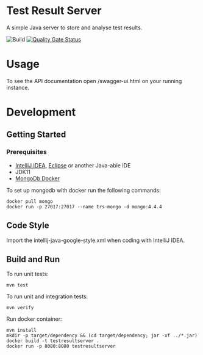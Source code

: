# Test Result Server

A simple Java server to store and analyse test results.

![Build](https://github.com/sekkycodes/testresultserver/workflows/Build/badge.svg)
[![Quality Gate Status](https://sonarcloud.io/api/project_badges/measure?project=sekkycodes_testresultserver&metric=alert_status)](https://sonarcloud.io/dashboard?id=sekkycodes_testresultserver)

# Usage

To see the API documentation open /swagger-ui.html on your running instance.

# Development

## Getting Started

### Prerequisites

* [IntelliJ IDEA](https://www.jetbrains.com/de-de/idea/), [Eclipse](https://www.eclipse.org/ide/) or
  another Java-able IDE
* JDK11
* [MongoDb Docker](https://hub.docker.com/_/mongo)

To set up mongodb with docker run the following commands:

    docker pull mongo
    docker run -p 27017:27017 --name trs-mongo -d mongo:4.4.4

## Code Style

Import the intellij-java-google-style.xml when coding with IntelliJ IDEA.

## Build and Run

To run unit tests:

    mvn test

To run unit and integration tests:

    mvn verify

Run docker container:

    mvn install
    mkdir -p target/dependency && (cd target/dependency; jar -xf ../*.jar)
    docker build -t testresultserver .
    docker run -p 8080:8080 testresultserver

